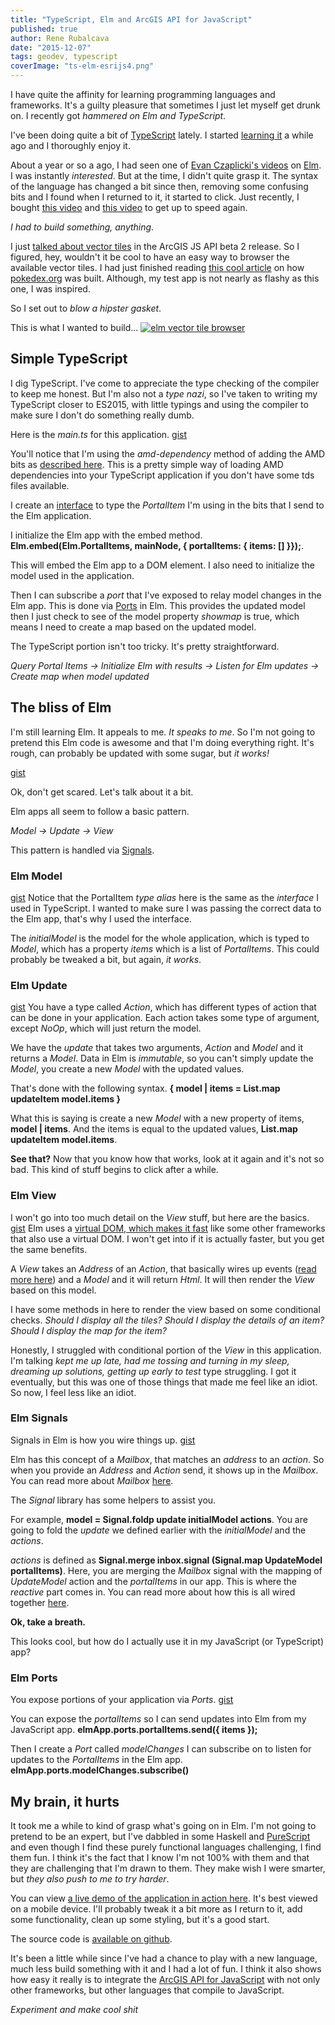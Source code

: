 ```yaml
---
title: "TypeScript, Elm and ArcGIS API for JavaScript"
published: true
author: Rene Rubalcava
date: "2015-12-07"
tags: geodev, typescript
coverImage: "ts-elm-esrijs4.png"
---
```


I have quite the affinity for learning programming languages and frameworks. It's a guilty pleasure that sometimes I just let myself get drunk on. I recently got _hammered on Elm and TypeScript_.

I've been doing quite a bit of [TypeScript](http://typescript-tacos.com/) lately. I started [learning it](http://odoe.net/blog/tag/typescript/) a while ago and I thoroughly enjoy it.

About a year or so a ago, I had seen one of [Evan Czaplicki's videos](https://www.youtube.com/user/eZap3) on [Elm](http://elm-lang.org/). I was instantly _interested_. But at the time, I didn't quite grasp it. The syntax of the language has changed a bit since then, removing some confusing bits and I found when I returned to it, it started to click. Just recently, I bought [this video](https://pragmaticstudio.com/elm) and [this video](https://pragmaticstudio.com/elm-signals) to get up to speed again.

_I had to build something, anything._

I just [talked about vector tiles](http://odoe.net/blog/vector-tiles-in-arcgis-js-api/) in the ArcGIS JS API beta 2 release. So I figured, hey, wouldn't it be cool to have an easy way to browser the available vector tiles. I had just finished reading [this cool article](http://www.pocketjavascript.com/blog/2015/11/23/introducing-pokedex-org) on how [pokedex.org](https://www.pokedex.org/) was built. Although, my test app is not nearly as flashy as this one, I was inspired.

So I set out to _blow a hipster gasket_.

This is what I wanted to build... [![elm vector tile browser](images/vt-browser-sm.gif)](http://odoe.net/blog/wp-content/uploads/vt-browser-sm.gif)

## Simple TypeScript

I dig TypeScript. I've come to appreciate the type checking of the compiler to keep me honest. But I'm also not a _type nazi_, so I've taken to writing my TypeScript closer to ES2015, with little typings and using the compiler to make sure I don't do something really dumb.

Here is the _main.ts_ for this application. [gist](https://gist.github.com/odoe/89ca70d4a307eeeb6ea0)

You'll notice that I'm using the _amd-dependency_ method of adding the AMD bits as [described here](https://www.sitepen.com/blog/2013/12/31/definitive-guide-to-typescript/). This is a pretty simple way of loading AMD dependencies into your TypeScript application if you don't have some tds files available.

I create an [interface](https://github.com/Microsoft/TypeScript-Handbook/blob/master/pages/Interfaces.md) to type the _PortalItem_ I'm using in the bits that I send to the Elm application.

I initialize the Elm app with the embed method. **Elm.embed(Elm.PortalItems, mainNode, { portalItems: { items: [] }});**.

This will embed the Elm app to a DOM element. I also need to initialize the model used in the application.

Then I can subscribe a _port_ that I've exposed to relay model changes in the Elm app. This is done via [Ports](http://elm-lang.org/guide/interop) in Elm. This provides the updated model then I just check to see of the model property _showmap_ is true, which means I need to create a map based on the updated model.

The TypeScript portion isn't too tricky. It's pretty straightforward.

_Query Portal Items -> Initialize Elm with results -> Listen for Elm updates -> Create map when model updated_

## The bliss of Elm

I'm still learning Elm. It appeals to me. _It speaks to me_. So I'm not going to pretend this Elm code is awesome and that I'm doing everything right. It's rough, can probably be updated with some sugar, but _it works!_

[gist](https://gist.github.com/odoe/849a8d8d7b9b9e61715a)

Ok, don't get scared. Let's talk about it a bit.

Elm apps all seem to follow a basic pattern.

_Model -> Update -> View_

This pattern is handled via [Signals](http://elm-lang.org/guide/reactivity).

### Elm Model

[gist](https://gist.github.com/odoe/f6648e52546535618fc4) Notice that the PortalItem _type alias_ here is the same as the _interface_ I used in TypeScript. I wanted to make sure I was passing the correct data to the Elm app, that's why I used the interface.

The _initialModel_ is the model for the whole application, which is typed to _Model_, which has a property _items_ which is a list of _PortalItems_. This could probably be tweaked a bit, but again, _it works_.

### Elm Update

[gist](https://gist.github.com/odoe/f9ba1e03ef419a9a9d02) You have a type called _Action_, which has different types of action that can be done in your application. Each action takes some type of argument, except _NoOp_, which will just return the model.

We have the _update_ that takes two arguments, _Action_ and _Model_ and it returns a _Model_. Data in Elm is _immutable_, so you can't simply update the _Model_, you create a new _Model_ with the updated values.

That's done with the following syntax. **{ model | items = List.map updateItem model.items }**

What this is saying is create a new _Model_ with a new property of items, **model | items**. And the items is equal to the updated values, **List.map updateItem model.items**.

**See that?** Now that you know how that works, look at it again and it's not so bad. This kind of stuff begins to click after a while.

### Elm View

I won't go into too much detail on the _View_ stuff, but here are the basics. [gist](https://gist.github.com/odoe/daf45cdbcc43df40c7e0) Elm uses a [virtual DOM, which makes it fast](http://elm-lang.org/blog/blazing-fast-html) like some other frameworks that also use a virtual DOM. I won't get into if it is actually faster, but you get the same benefits.

A _View_ takes an _Address_ of an _Action_, that basically wires up events ([read more here](https://github.com/evancz/elm-architecture-tutorial/#starting-the-program)) and a _Model_ and it will return _Html_. It will then render the _View_ based on this model.

I have some methods in here to render the view based on some conditional checks. _Should I display all the tiles? Should I display the details of an item? Should I display the map for the item?_

Honestly, I struggled with conditional portion of the _View_ in this application. I'm talking _kept me up late, had me tossing and turning in my sleep, dreaming up solutions, getting up early to test_ type struggling. I got it eventually, but this was one of those things that made me feel like an idiot. So now, I feel less like an idiot.

### Elm Signals

Signals in Elm is how you wire things up. [gist](https://gist.github.com/odoe/6cd5728cc341ed1c9f93)

Elm has this concept of a _Mailbox_, that matches an _address_ to an _action_. So when you provide an _Address_ and _Action_ send, it shows up in the _Mailbox_. You can read more about _Mailbox_ [here](http://elm-lang.org/guide/reactivity#tasks).

The _Signal_ library has some helpers to assist you.

For example, **model = Signal.foldp update initialModel actions**. You are going to fold the _update_ we defined earlier with the _initialModel_ and the _actions_.

_actions_ is defined as **Signal.merge inbox.signal (Signal.map UpdateModel portalItems)**. Here, you are merging the _Mailbox_ signal with the mapping of _UpdateModel_ action and the _portalItems_ in our app. This is where the _reactive_ part comes in. You can read more about how this is all wired together [here](http://elm-lang.org/guide/reactivity).

**Ok, take a breath.**

This looks cool, but how do I actually use it in my JavaScript (or TypeScript) app?

### Elm Ports

You expose portions of your application via _Ports_. [gist](https://gist.github.com/odoe/b4867d2c7c3224e19e91)

You can expose the _portalItems_ so I can send updates into Elm from my JavaScript app. **elmApp.ports.portalItems.send({ items });**

Then I create a _Port_ called _modelChanges_ I can subscribe on to listen for updates to the _PortalItems_ in the Elm app. **elmApp.ports.modelChanges.subscribe()**

## My brain, it hurts

It took me a while to kind of grasp what's going on in Elm. I'm not going to pretend to be an expert, but I've dabbled in some Haskell and [PureScript](http://odoe.net/blog/tag/purescript/) and even though I find these purely functional languages challenging, I find them fun. I think it's the fact that I know I'm not 100% with them and that they are challenging that I'm drawn to them. They make wish I were smarter, but _they also push to me to try harder_.

You can view [a live demo of the application in action here](http://www.odoe.net/apps/portalbrowser/). It's best viewed on a mobile device. I'll probably tweak it a bit more as I return to it, add some functionality, clean up some styling, but it's a good start.

The source code is [available on github](https://github.com/odoe/portal-item-browser).

It's been a little while since I've had a chance to play with a new language, much less build something with it and I had a lot of fun. I think it also shows how easy it really is to integrate the [ArcGIS API for JavaScript](https://developers.arcgis.com/javascript/beta/) with not only other frameworks, but other languages that compile to JavaScript.

_Experiment and make cool shit_
